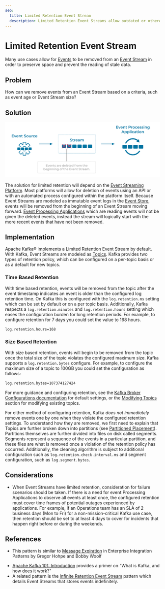 ```yaml
---
seo:
  title: Limited Retention Event Stream
  description: Limited Retention Event Streams allow outdated or otherwise undesired events to be removed from an Event Stream.
---
```


# Limited Retention Event Stream
Many use cases allow for [Events](../event/event.md) to be removed from an [Event Stream](../event-stream/event-stream.md) in order to preserve space and prevent the reading of stale data.

## Problem
How can we remove events from an Event Stream based on a criteria, such as event age or Event Stream size?

## Solution
![limited-retention-event-stream](../img/limited-retention-event-stream.svg)

The solution for limited retention will depend on the [Event Streaming Platform](../event-stream/event-streaming-platform.md). Most platforms will allow for deletion of events using an API or with an automated process configured within the platform itself. Because Event Streams are modeled as immutable event logs in the [Event Store](../event-storage/event-store.md), events will be removed from the beginning of an Event Stream moving forward. [Event Processing Applications](../event-processing/event-processing-application.md) which are reading events will not be given the deleted events, instead the stream will logically start with the more recent events that have not been removed.

## Implementation
Apache Kafka® implements a Limited Retention Event Stream by default. With Kafka, Event Streams are modeled as [Topics](https://docs.confluent.io/platform/current/kafka/introduction.html#main-concepts-and-terminology). Kafka provides two types of retention policy, which can be configured on a per-topic basis or as a default for new topics.

### Time Based Retention
With time based retention, events will be removed from the topic after the event timestamp indicates an event is older than the configured log retention time. On Kafka this is configured with the `log.retention.ms` setting which can be set by default or on a per topic basis. Additionally, Kafka respects a `log.retention.minutes` and `log.retention.hours` setting which eases the configuration burden for long retention periods. For example, to configure retention for 7 days you could set the value to 168 hours.

```bash
log.retention.hours=168
```

### Size Based Retention
With size based retention, events will begin to be removed from the topic once the total size of the topic violates the configured maximum size. Kafka supports a `log.retention.bytes` configure. For example, to configure the maximum size of a topic to 100GB you could set the configuration as follows: 
 
```bash
log.retention.bytes=107374127424
```

For more guidance and configuring retention, see the [Kafka Broker Configurations documentation](https://docs.confluent.io/platform/current/installation/configuration/broker-configs.html) for default settings, or the [Modifying Topics](https://docs.confluent.io/platform/current/kafka/post-deployment.html#modifying-topics) section for modifying existing topics.

For either method of configuring retention, Kafka _does not immediately_ remove events one by one when they violate the configured retention settings. To understand how they are removed, we first need to explain that Topics are further broken down into partitions (see [Partitioned Placement](../event-stream/partitioned-placement.md)). Partitions themselves are further divided into files on disk called segments. Segments represent a sequence of the events in a particular partition, and these files are what is removed once a violation of the retention policy has occurred. Additionally, the cleaning algorithm is subject to additional configuration such as `log.retention.check.interval.ms` and segment configuration, such as `log.segment.bytes`. 


## Considerations
* When Event Streams have limited retention, consideration for failure scenarios should be taken. If there is a need for event Processing Applications to observe all events at least once, the configured retention must cover time frames of potential outages experienced by applications. For example, if an Operations team has an SLA of 2 business days (Mon to Fri) for a non-mission-critical Kafka use case, then retention should be set to at least 4 days to cover for incidents that happen right before or during the weekends.

## References
* This pattern is similar to [Message Expiration](https://www.enterpriseintegrationpatterns.com/patterns/messaging/MessageExpiration.html) in Enterprise Integration Patterns by Gregor Hohpe and Bobby Woolf
<!-- TODO: the following link needs to be to the new DCI 101 course-->
* [Apache Kafka 101: Introduction](https://www.youtube.com/watch?v=qu96DFXtbG4) provides a primer on "What is Kafka, and how does it work?"
* A related pattern is the [Infinite Retention Event Stream](infinite-retention-event-stream.md) pattern which details Event Streams that stores events indefinitely.
